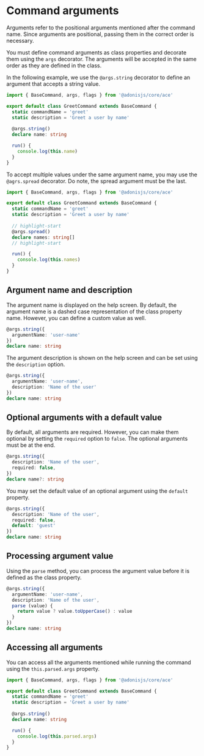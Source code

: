 # Command arguments

Arguments refer to the positional arguments mentioned after the command name. Since arguments are positional, passing them in the correct order is necessary.

You must define command arguments as class properties and decorate them using the `args` decorator. The arguments will be accepted in the same order as they are defined in the class.

In the following example, we use the `@args.string` decorator to define an argument that accepts a string value.

```ts
import { BaseCommand, args, flags } from '@adonisjs/core/ace'

export default class GreetCommand extends BaseCommand {
  static commandName = 'greet'
  static description = 'Greet a user by name'
  
  @args.string()
  declare name: string

  run() {
    console.log(this.name)
  }
}
```

To accept multiple values under the same argument name, you may use the `@agrs.spread` decorator. Do note, the spread argument must be the last.

```ts
import { BaseCommand, args, flags } from '@adonisjs/core/ace'

export default class GreetCommand extends BaseCommand {
  static commandName = 'greet'
  static description = 'Greet a user by name'
  
  // highlight-start
  @args.spread()
  declare names: string[]
  // highlight-start

  run() {
    console.log(this.names)
  }
}
```

## Argument name and description

The argument name is displayed on the help screen. By default, the argument name is a dashed case representation of the class property name. However, you can define a custom value as well.

```ts
@args.string({
  argumentName: 'user-name'
})
declare name: string
``` 

The argument description is shown on the help screen and can be set using the `description` option. 

```ts
@args.string({
  argumentName: 'user-name',
  description: 'Name of the user'
})
declare name: string
```

## Optional arguments with a default value

By default, all arguments are required. However, you can make them optional by setting the `required` option to `false`. The optional arguments must be at the end.

```ts
@args.string({
  description: 'Name of the user',
  required: false,
})
declare name?: string
```

You may set the default value of an optional argument using the `default` property.

```ts
@args.string({
  description: 'Name of the user',
  required: false,
  default: 'guest'
})
declare name: string
```

## Processing argument value

Using the `parse` method, you can process the argument value before it is defined as the class property.

```ts
@args.string({
  argumentName: 'user-name',
  description: 'Name of the user',
  parse (value) {
    return value ? value.toUpperCase() : value
  }
})
declare name: string
```

## Accessing all arguments

You can access all the arguments mentioned while running the command using the `this.parsed.args` property. 

```ts
import { BaseCommand, args, flags } from '@adonisjs/core/ace'

export default class GreetCommand extends BaseCommand {
  static commandName = 'greet'
  static description = 'Greet a user by name'
  
  @args.string()
  declare name: string

  run() {
    console.log(this.parsed.args)
  }
}
```
